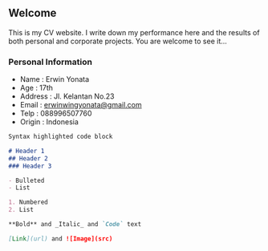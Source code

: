 ## Welcome

This is my CV website. I write down my performance here and the results of both personal and corporate projects. You are welcome to see it...

### Personal Information

- Name        : Erwin Yonata
- Age         : 17th
- Address     : Jl. Kelantan No.23
- Email       : erwinwingyonata@gmail.com
- Telp        : 088996507760
- Origin      : Indonesia

```markdown
Syntax highlighted code block

# Header 1
## Header 2
### Header 3

- Bulleted
- List

1. Numbered
2. List

**Bold** and _Italic_ and `Code` text

[Link](url) and ![Image](src)
```
